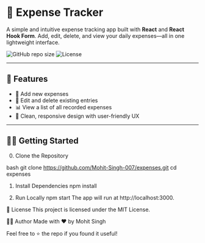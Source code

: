 # 💸 Expense Tracker

A simple and intuitive expense tracking app built with **React** and **React Hook Form**. Add, edit, delete, and view your daily expenses—all in one lightweight interface.

![GitHub repo size](https://img.shields.io/github/repo-size/Mohit-Singh-007/expenses)
![License](https://img.shields.io/github/license/Mohit-Singh-007/expenses)

---

## 🚀 Features

- 📌 Add new expenses
- 🧾 Edit and delete existing entries
- 📊 View a list of all recorded expenses
- 🧹 Clean, responsive design with user-friendly UX

---

## 🧑‍💻 Getting Started

0. Clone the Repository

bash
git clone https://github.com/Mohit-Singh-007/expenses.git
cd expenses

1. Install Dependencies
npm install

2. Run Locally
npm start
The app will run at http://localhost:3000.



🧾 License
This project is licensed under the MIT License.

🙋‍♂️ Author
Made with ❤️ by Mohit Singh

Feel free to ⭐ the repo if you found it useful!
